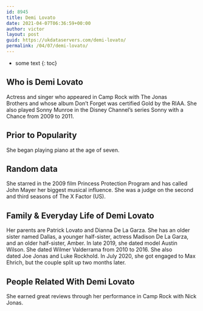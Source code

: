```yaml
---
id: 8945
title: Demi Lovato
date: 2021-04-07T06:36:59+00:00
author: victor
layout: post
guid: https://ukdataservers.com/demi-lovato/
permalink: /04/07/demi-lovato/
---
```


* some text
{: toc}


## Who is Demi Lovato



Actress and singer who appeared in Camp Rock with The Jonas Brothers and whose album Don&#8217;t Forget was certified Gold by the RIAA. She also played Sonny Munroe in the Disney Channel&#8217;s series Sonny with a Chance from 2009 to 2011. 

                
                
                
## Prior to Popularity



She began playing piano at the age of seven. 

                
                
                
## Random data



She starred in the 2009 film Princess Protection Program and has called John Mayer her biggest musical influence. She was a judge on the second and third seasons of The X Factor (US).

                
                
                
## Family & Everyday Life of Demi Lovato



Her parents are Patrick Lovato and Dianna De La Garza. She has an older sister named Dallas, a younger half-sister, actress Madison De La Garza, and an older half-sister, Amber. In late 2019, she dated model Austin Wilson. She dated Wilmer Valderrama from 2010 to 2016. She also dated Joe Jonas and Luke Rockhold. In July 2020, she got engaged to Max Ehrich, but the couple split up two months later. 

                
                
                
## People Related With Demi Lovato



She earned great reviews through her performance in Camp Rock with Nick Jonas.  

                
              
            
          
          
          